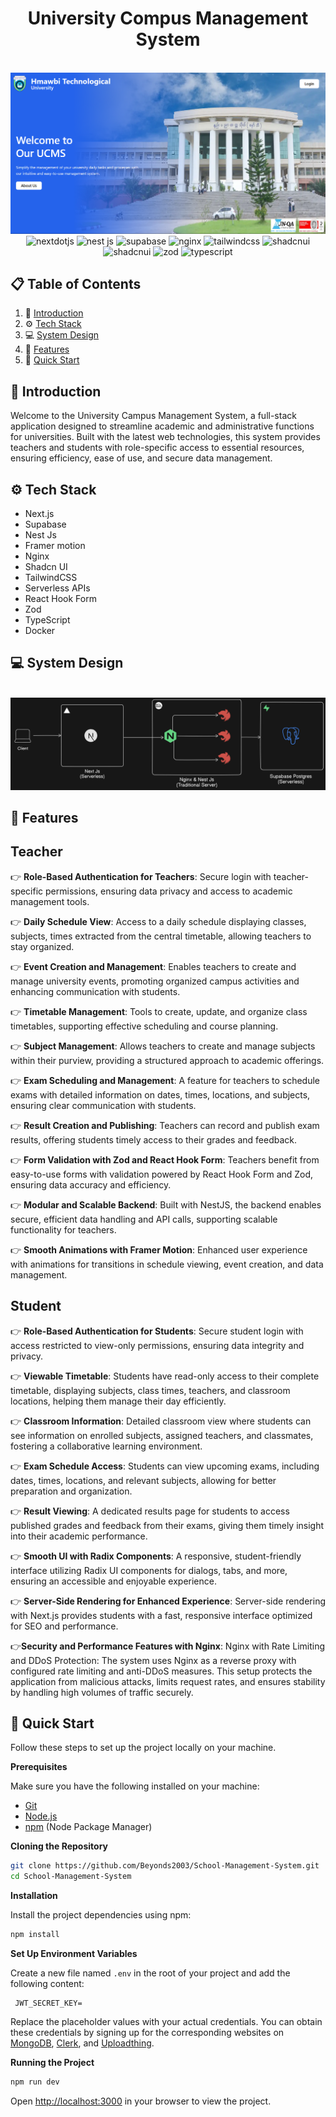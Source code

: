 <div align="center">
  <h1>
    University Compus Management System
  </h1>
  <br />
    <a href="https://youtu.be/O5cmLDVTgAs?feature=shared" target="_blank">
      <img src="./public/images/homepage.png" alt="Project Banner">
    </a>
  <br />

  <div>
    <img src="https://img.shields.io/badge/-Next_JS-black?style=for-the-badge&logoColor=white&logo=nextdotjs&color=000000" alt="nextdotjs" />
    <img src="https://img.shields.io/badge/-Nest_JS-black?style=for-the-badge&logoColor=white&logo=nestjs&color=red" alt="nest js" />
    <img src="https://img.shields.io/badge/-Supabase-black?style=for-the-badge&logoColor=green&logo=supabase&color=white" alt="supabase" />
    <img src="https://img.shields.io/badge/-Nginx-black?style=for-the-badge&logoColor=green&logo=nginx&color=white" alt="nginx" />
    <img src="https://img.shields.io/badge/-Tailwind_CSS-black?style=for-the-badge&logoColor=white&logo=tailwindcss&color=06B6D4"  alt="tailwindcss" />
    <img src="https://img.shields.io/badge/-Shadcn_UI-black?style=for-the-badge&logoColor=white&logo=shadcnui&color=000000" alt="shadcnui" />
    <img src="https://img.shields.io/badge/-Framer_Motion-black?style=for-the-badge&logoColor=white&logo=framer&color=952AE3" alt="shadcnui" />
    <img src="https://img.shields.io/badge/-Zod-black?style=for-the-badge&logoColor=white&logo=zod&color=3E67B1" alt="zod" />
    <img src="https://img.shields.io/badge/-Typescript-black?style=for-the-badge&logoColor=white&logo=typescript&color=3178C6" alt="typescript" />
  </div>

</div>

## 📋 <a name="table">Table of Contents</a>

1. 🤖 [Introduction](#introduction)
2. ⚙️ [Tech Stack](#tech-stack)
3. 💻 [System Design](#system-design)
4. 🔋 [Features](#features)
5. 🤸 [Quick Start](#quick-start)

## <a name="introduction">🤖 Introduction</a>

Welcome to the University Campus Management System, a full-stack application designed to streamline academic and administrative functions for universities. Built with the latest web technologies, this system provides teachers and students with role-specific access to essential resources, ensuring efficiency, ease of use, and secure data management.

## <a name="tech-stack">⚙️ Tech Stack</a>

- Next.js
- Supabase
- Nest Js
- Framer motion
- Nginx
- Shadcn UI
- TailwindCSS
- Serverless APIs
- React Hook Form
- Zod
- TypeScript
- Docker

## <a name="system-design">️💻 System Design</a>

<br />
<img src="./public/images/ucms-system-design.png" style="max-width: 100%; height: auto;"  alt="System Design">

## <a name="features">🔋 Features</a>

## Teacher

👉 **Role-Based Authentication for Teachers**: Secure login with teacher-specific permissions, ensuring data privacy and access to academic management tools.

👉 **Daily Schedule View**: Access to a daily schedule displaying classes, subjects, times extracted from the central timetable, allowing teachers to stay organized.

👉 **Event Creation and Management**: Enables teachers to create and manage university events, promoting organized campus activities and enhancing communication with students.

👉 **Timetable Management**: Tools to create, update, and organize class timetables, supporting effective scheduling and course planning.

👉 **Subject Management**: Allows teachers to create and manage subjects within their purview, providing a structured approach to academic offerings.

👉 **Exam Scheduling and Management**: A feature for teachers to schedule exams with detailed information on dates, times, locations, and subjects, ensuring clear communication with students.

👉 **Result Creation and Publishing**: Teachers can record and publish exam results, offering students timely access to their grades and feedback.

👉 **Form Validation with Zod and React Hook Form**: Teachers benefit from easy-to-use forms with validation powered by React Hook Form and Zod, ensuring data accuracy and efficiency.

👉 **Modular and Scalable Backend**: Built with NestJS, the backend enables secure, efficient data handling and API calls, supporting scalable functionality for teachers.

👉 **Smooth Animations with Framer Motion**: Enhanced user experience with animations for transitions in schedule viewing, event creation, and data management.

## Student

👉 **Role-Based Authentication for Students**: Secure student login with access restricted to view-only permissions, ensuring data integrity and privacy.

👉 **Viewable Timetable**: Students have read-only access to their complete timetable, displaying subjects, class times, teachers, and classroom locations, helping them manage their day efficiently.

👉 **Classroom Information**: Detailed classroom view where students can see information on enrolled subjects, assigned teachers, and classmates, fostering a collaborative learning environment.

👉 **Exam Schedule Access**: Students can view upcoming exams, including dates, times, locations, and relevant subjects, allowing for better preparation and organization.

👉 **Result Viewing**: A dedicated results page for students to access published grades and feedback from their exams, giving them timely insight into their academic performance.

👉 **Smooth UI with Radix Components**: A responsive, student-friendly interface utilizing Radix UI components for dialogs, tabs, and more, ensuring an accessible and enjoyable experience.

👉 **Server-Side Rendering for Enhanced Experience**: Server-side rendering with Next.js provides students with a fast, responsive interface optimized for SEO and performance.

👉**Security and Performance Features with Nginx**:
Nginx with Rate Limiting and DDoS Protection: The system uses Nginx as a reverse proxy with configured rate limiting and anti-DDoS measures. This setup protects the application from malicious attacks, limits request rates, and ensures stability by handling high volumes of traffic securely.

## <a name="quick-start">🤸 Quick Start</a>

Follow these steps to set up the project locally on your machine.

**Prerequisites**

Make sure you have the following installed on your machine:

- [Git](https://git-scm.com/)
- [Node.js](https://nodejs.org/en)
- [npm](https://www.npmjs.com/) (Node Package Manager)

**Cloning the Repository**

```bash
git clone https://github.com/Beyonds2003/School-Management-System.git
cd School-Management-System
```

**Installation**

Install the project dependencies using npm:

```bash
npm install
```

**Set Up Environment Variables**

Create a new file named `.env` in the root of your project and add the following content:

```env
 JWT_SECRET_KEY=
```

Replace the placeholder values with your actual credentials. You can obtain these credentials by signing up for the corresponding websites on [MongoDB](https://www.mongodb.com/), [Clerk](https://clerk.com/), and [Uploadthing](https://uploadthing.com/).

**Running the Project**

```bash
npm run dev
```

Open [http://localhost:3000](http://localhost:3000) in your browser to view the project.

